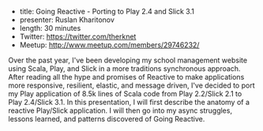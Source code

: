 * title: Going Reactive - Porting to Play 2.4 and Slick 3.1
* presenter: Ruslan Kharitonov
* length: 30 minutes
* Twitter: https://twitter.com/therknet
* Meetup: http://www.meetup.com/members/29746232/

Over the past year, I've been developing my school management website using Scala, Play, and Slick in a more traditions synchronous approach. After reading all the hype and promises of Reactive to make applications more responsive, resilient, elastic, and message driven, I've decided to port my Play application of 8.5k lines of Scala code from Play 2.2/Slick 2.1 to Play 2.4/Slick 3.1. In this presentation, I will first describe the anatomy of a reactive Play/Slick application. I will then go into my async struggles, lessons learned, and patterns discovered of Going Reactive. 
